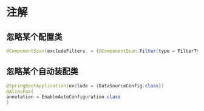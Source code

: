 # 注解

## 忽略某个配置类

```java
@ComponentScan(excludeFilters  = {@ComponentScan.Filter(type = FilterType.ASSIGNABLE_TYPE, classes = {DataSourceConfig.class})})
```

## 忽略某个自动装配类

```java
@SpringBootApplication(exclude = {DataSourceConfig.class})
@AliasFor(
annotation = EnableAutoConfiguration.class
)
```